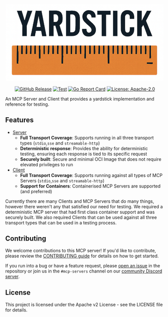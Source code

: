 <div align="center">
<img src="docs/yardstick.png" width="500">

[![GitHub Release][release-img]][release]
[![Test][test-img]][test]
[![Go Report Card][go-report-img]][go-report]
[![License: Apache-2.0][license-img]][license]
</div>

An MCP Server and Client that provides a yardstick implementation and reference for testing. </span>

## Features
- [Server](./cmd/server/README.md)
  - **Full Transport Coverage**: Supports running in all three transport types (`stdio`,`sse` and `streamable-http`)
  - **Deterministic response**: Provides the ability for deterministic testing, ensuring each response is tied to its specific request
  - **Securely built**: Secure and minimal OCI Image that does not require elevated privileges to run
- [Client](./cmd/client/README.md)
  - **Full Transport Coverage**: Supports running against all types of MCP Servers (`stdio`,`sse` and `streamable-http`)
  - **Support for Containers**: Containerised MCP Servers are supported (and preferred)

Currently there are many Clients and MCP Servers that do many things, however there weren't any that satisfied our need for testing. We required a deterministic MCP server that had first class container support and was securely built. We also required Clients that can be used against all three transport types that can be used in a testing process.

## Contributing

We welcome contributions to this MCP server! If you'd like to contribute, please
review the [CONTRIBUTING guide](./CONTRIBUTING.md) for details on how to get
started.

If you run into a bug or have a feature request, please
[open an issue](https://github.com/StacklokLabs/yardstick/issues) in the repository
or join us in the `#mcp-servers` channel on our
[community Discord server](https://discord.gg/stacklok).

## License

This project is licensed under the Apache v2 License - see the LICENSE file for
details.

<!-- Badge Links -->
[release-img]: https://img.shields.io/github/release/StacklokLabs/yardstick.svg
[release]: https://github.com/StacklokLabs/yardstick/releases
[test-img]: https://github.com/StacklokLabs/yardstick/workflows/Main%20build/badge.svg
[test]: https://github.com/StacklokLabs/yardstick/actions?query=workflow%3ATest
[go-report-img]: https://goreportcard.com/badge/github.com/StacklokLabs/yardstick
[go-report]: https://goreportcard.com/report/github.com/StacklokLabs/yardstick
[license-img]: https://img.shields.io/badge/License-Apache%202.0-blue.svg
[license]: https://opensource.org/licenses/Apache-2.0

